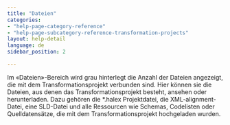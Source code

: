 ```yaml
---
title: "Dateien"
categories:
- "help-page-category-reference"
- "help-page-subcategory-reference-transformation-projects"
layout: help-detail
language: de
sidebar_position: 2

---
```


Im &laquo;Dateien&raquo;-Bereich wird grau hinterlegt die Anzahl der Dateien angezeigt, die mit dem Transformationsprojekt verbunden sind. Hier können sie die Dateien, aus denen das Transformationsprojekt besteht, ansehen oder herunterladen. Dazu gehören die \*.halex Projektdatei, die XML-alignment-Datei, eine SLD-Datei und alle Ressourcen wie Schemas, Codelisten oder Quelldatensätze, die mit dem Transformationsprojekt hochgeladen wurden.